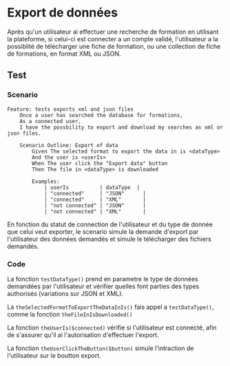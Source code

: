 # Export de données

Après qu'un utilisateur ai effectuer une recherche de formation en utilisant la plateforme, si celui-ci est connecter a un compte validé, l'utilisateur a la possiblité de télécharger une fiche de formation, ou une collection de fiche de formations, en format XML ou JSON.

## Test

### Scenario

```Gherkin
Feature: tests exports xml and json files
    Once a user has searched the database for formations, 
    As a connected user, 
    I have the possbility to export and download my searches as xml or json files.

    Scenario Outline: Export of data
        Given The selected format to export the data in is <dataType>
        And the user is <userIs> 
        When The user click the "Export data" button
        Then The file in <dataType> is downloaded

        Examples:
            | userIs          | dataType  |
            | "connected"     | "JSON"      |
            | "connected"     | "XML"       |
            | "not connected" | "JSON"      |
            | "not connected" | "XML"       |
```

En fonction du statut de connection de l'utilisateur et du type de donnée que celui veut exporter, le scenario simule la demande d'export par l'utilisateur des données demandés et simule le télécharger des fichiers demandés.

### Code

La fonction ```testDataType()``` prend en parametre le type de données demandées par l'utilisateur et vérifier quelles font parties des types authorisés (variations sur JSON et XML).

La ```theSelectedFormatToExportTheDataInIs()``` fais appel a ```testDataType()```, comme la fonction ```theFileInIsDownloaded()```

La fonction ```theUserIs($connected)``` vérifie si l'utilisateur est connecté, afin de s'assurer qu'il ai l'autorisation d'effectuer l'export.

La fonction ```theUserClickTheButton($button)``` simule l'intraction de l'utilisateur sur le boutton export.